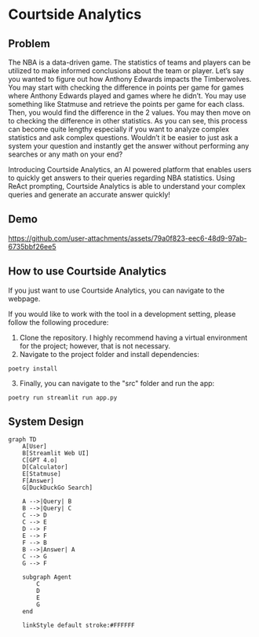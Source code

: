 # Courtside Analytics

## Problem
The NBA is a data-driven game. The statistics of teams and players can be utilized to make informed conclusions about the team or player. Let’s say you wanted to figure out how Anthony Edwards impacts the Timberwolves. You may start with checking the difference in points per game for games where Anthony Edwards played and games where he didn’t. You may use something like Statmuse and retrieve the points per game for each class. Then, you would find the difference in the 2 values. You may then move on to checking the difference in other statistics. As you can see, this process can become quite lengthy especially if you want to analyze complex statistics and ask complex questions. Wouldn’t it be easier to just ask a system your question and instantly get the answer without performing any searches or any math on your end? 

Introducing Courtside Analytics, an AI powered platform that enables users to quickly get answers to their queries regarding NBA statistics. Using ReAct prompting, Courtside Analytics is able to understand your complex queries and generate an accurate answer quickly!

## Demo

https://github.com/user-attachments/assets/79a0f823-eec6-48d9-97ab-6735bbf26ee5

## How to use Courtside Analytics
If you just want to use Courtside Analytics, you can navigate to the webpage.

If you would like to work with the tool in a development setting, please follow the following procedure:
1. Clone the repository. I highly recommend having a virtual environment for the project; however, that is not necessary.
2. Navigate to the project folder and install dependencies: 
```
poetry install
```
3. Finally, you can navigate to the "src" folder and run the app:
```
poetry run streamlit run app.py
```

## System Design

``````mermaid
graph TD
    A[User]
    B[Streamlit Web UI]
    C[GPT 4.o]
    D[Calculator]
    E[Statmuse]
    F[Answer]
    G[DuckDuckGo Search]
    
    A -->|Query| B
    B -->|Query| C
    C --> D
    C --> E
    D --> F
    E --> F
    F --> B
    B -->|Answer| A
    C --> G
    G --> F
    
    subgraph Agent
        C
        D
        E
        G
    end

    linkStyle default stroke:#FFFFFF
